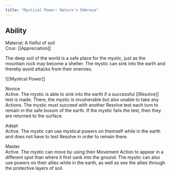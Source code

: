 ```yaml
---
title: "Mystical Power: Nature's Embrace"
---
```

## Ability
Material: A fistful of soil<br>Crux: [[Appreciation]]

The deep soil of the world is a safe place for the mystic, just as the mountain rock may become a shelter. The mystic can sink into the earth and thereby avoid attacks from their enemies.

![[Mystical Power]]

Novice<br>Active. The mystic is able to sink into the earth if a successful [[Resolve]] test is made. There, the mystic is invulnerable but also unable to take any Actions. The mystic must succeed with another Resolve test each turn to remain in the safe bosom of the earth. If the mystic fails the test, then they are returned to the surface.

Adept<br>Active. The mystic can use mystical powers on themself while in the earth and does not have to test Resolve in order to remain there.

Master<br>Active. The mystic can move by using their Movement Action to appear in a different spot than where it first sank into the ground. The mystic can also use powers on their allies while in the earth, as well as see the allies through the protective layers of soil.